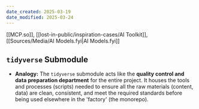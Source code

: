 ```yaml
---
date_created: 2025-03-19
date_modified: 2025-03-24
---
```


[[MCP.so]], [[lost-in-public/inspiration-cases/AI Toolkit]], [[Sources/Media/AI Models.fyi|AI Models.fyi]]

## `tidyverse` Submodule

-   **Analogy:** The `tidyverse` submodule acts like the **quality control and data preparation department** for the entire project. It houses the tools and processes (scripts) needed to ensure all the raw materials (content, data) are clean, consistent, and meet the required standards before being used elsewhere in the 'factory' (the monorepo).
